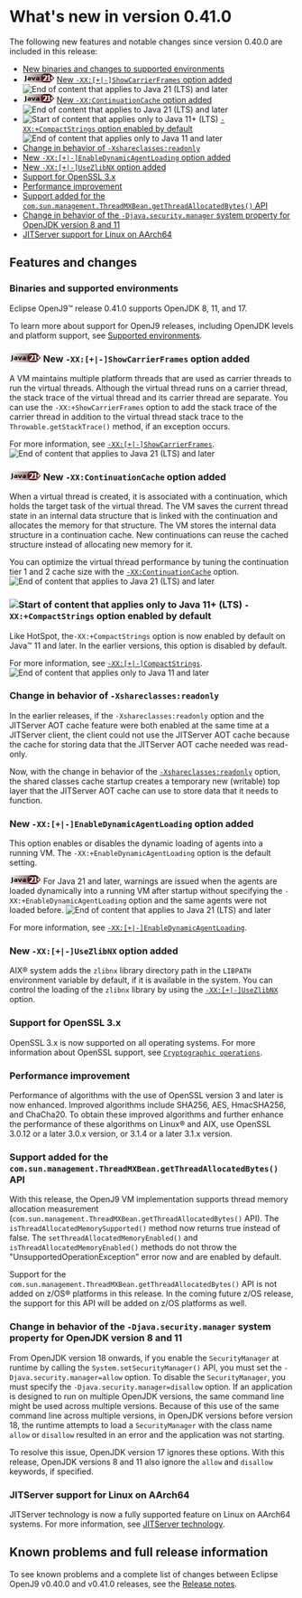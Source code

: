 <!--
* Copyright (c) 2017, 2023 IBM Corp. and others
*
* This program and the accompanying materials are made
* available under the terms of the Eclipse Public License 2.0
* which accompanies this distribution and is available at
* https://www.eclipse.org/legal/epl-2.0/ or the Apache
* License, Version 2.0 which accompanies this distribution and
* is available at https://www.apache.org/licenses/LICENSE-2.0.
*
* This Source Code may also be made available under the
* following Secondary Licenses when the conditions for such
* availability set forth in the Eclipse Public License, v. 2.0
* are satisfied: GNU General Public License, version 2 with
* the GNU Classpath Exception [1] and GNU General Public
* License, version 2 with the OpenJDK Assembly Exception [2].
*
* [1] https://www.gnu.org/software/classpath/license.html
* [2] https://openjdk.org/legal/assembly-exception.html
*
* SPDX-License-Identifier: EPL-2.0 OR Apache-2.0 OR GPL-2.0-only WITH Classpath-exception-2.0 OR GPL-2.0-only WITH OpenJDK-assembly-exception-1.0
-->

# What's new in version 0.41.0

The following new features and notable changes since version 0.40.0 are included in this release:

- [New binaries and changes to supported environments](#binaries-and-supported-environments)
- ![Start of content that applies to Java 21 (LTS) and later](cr/java21plus.png) [New `-XX:[+|-]ShowCarrierFrames` option added](#new-xx-showcarrierframes-option-added) ![End of content that applies to Java 21 (LTS) and later](cr/java_close_lts.png)
- ![Start of content that applies to Java 21 (LTS) and later](cr/java21plus.png) [New `-XX:ContinuationCache` option added](#new-xxcontinuationcache-option-added) ![End of content that applies to Java 21 (LTS) and later](cr/java_close_lts.png)
- ![Start of content that applies only to Java 11+ (LTS)](cr/java11plus.png) [`-XX:+CompactStrings` option enabled by default](#-xxcompactstrings-option-enabled-by-default) ![End of content that applies only to Java 11 and later](cr/java_close_lts.png)
- [Change in behavior of `-Xshareclasses:readonly`](#change-in-behavior-of-xshareclassesreadonly)
- [New `-XX:[+|-]EnableDynamicAgentLoading` option added](#new-xx-enabledynamicagentloading-option-added)
- [New `-XX:[+|-]UseZlibNX` option added](#new-xx-usezlibnx-option-added)
- [Support for OpenSSL 3.x](#support-for-openssl-3x)
- [Performance improvement](#performance-improvement)
- [Support added for the `com.sun.management.ThreadMXBean.getThreadAllocatedBytes()` API](#support-added-for-the-comsunmanagementthreadmxbeangetthreadallocatedbytes-api)
- [Change in behavior of the `-Djava.security.manager` system property for OpenJDK version 8 and 11](#change-in-behavior-of-the-djavasecuritymanager-system-property-for-openjdk-version-8-and-11)
- [JITServer support for Linux on AArch64](#jitserver-support-for-linux-on-aarch64)

## Features and changes

### Binaries and supported environments

Eclipse OpenJ9&trade; release 0.41.0 supports OpenJDK 8, 11, and 17.

To learn more about support for OpenJ9 releases, including OpenJDK levels and platform support, see [Supported environments](openj9_support.md).

### ![Start of content that applies to Java 21 (LTS) and later](cr/java21plus.png) New `-XX:[+|-]ShowCarrierFrames` option added

A VM maintains multiple platform threads that are used as carrier threads to run the virtual threads. Although the virtual thread runs on a carrier thread, the stack trace of the virtual thread and its carrier thread are separate. You can use the `-XX:+ShowCarrierFrames` option to add the stack trace of the carrier thread in addition to the virtual thread stack trace to the `Throwable.getStackTrace()` method, if an exception occurs.

For more information, see [`-XX:[+|-]ShowCarrierFrames`](xxshowcarrierframes.md). ![End of content that applies to Java 21 (LTS) and later](cr/java_close_lts.png)

### ![Start of content that applies to Java 21 (LTS) and later](cr/java21plus.png) New `-XX:ContinuationCache` option added

When a virtual thread is created, it is associated with a continuation, which holds the target task of the virtual thread. The VM saves the current thread state in an internal data structure that is linked with the continuation and allocates the memory for that structure. The VM stores the internal data structure in a continuation cache. New continuations can reuse the cached structure instead of allocating new memory for it.

You can optimize the virtual thread performance by tuning the continuation tier 1 and 2 cache size with the [`-XX:ContinuationCache`](xxcontinuationcache.md) option. ![End of content that applies to Java 21 (LTS) and later](cr/java_close_lts.png)

### ![Start of content that applies only to Java 11+ (LTS)](cr/java11plus.png) `-XX:+CompactStrings` option enabled by default

Like HotSpot, the`-XX:+CompactStrings` option is now enabled by default on Java&trade; 11 and later. In the earlier versions, this option is disabled by default.

For more information, see [`-XX:[+|-]CompactStrings`](xxcompactstrings.md). ![End of content that applies only to Java 11 and later](cr/java_close_lts.png)

### Change in behavior of `-Xshareclasses:readonly`

In the earlier releases, if the `-Xshareclasses:readonly` option and the JITServer AOT cache feature were both enabled at the same time at a JITServer client, the client could not use the JITServer AOT cache because the cache for storing data that the JITServer AOT cache needed was read-only.

Now, with the change in behavior of the [`-Xshareclasses:readonly`](xshareclasses.md#readonly) option, the shared classes cache startup creates a temporary new (writable) top layer that the JITServer AOT cache can use to store data that it needs to function.

### New `-XX:[+|-]EnableDynamicAgentLoading` option added

This option enables or disables the dynamic loading of agents into a running VM. The `-XX:+EnableDynamicAgentLoading` option is the default setting.

![Start of content that applies to Java 21 (LTS) and later](cr/java21plus.png) For Java 21 and later, warnings are issued when the agents are loaded dynamically into a running VM after startup without specifying the `-XX:+EnableDynamicAgentLoading` option and the same agents were not loaded before. ![End of content that applies to Java 21 (LTS) and later](cr/java_close_lts.png)

For more information, see [`-XX:[+|-]EnableDynamicAgentLoading`](xxenabledynamicagentloading.md).

### New `-XX:[+|-]UseZlibNX` option added

AIX&reg; system adds the `zlibnx` library directory path in the `LIBPATH` environment variable by default, if it is available in the system. You can control the loading of the `zlibnx` library by using the [`-XX:[+|-]UseZlibNX`](xxusezlibnx.md) option.

### Support for OpenSSL 3.x

OpenSSL 3.x is now supported on all operating systems. For more information about OpenSSL support, see [`Cryptographic operations`](introduction.md#cryptographic-operations).

### Performance improvement

Performance of algorithms with the use of OpenSSL version 3 and later is now enhanced. Improved algorithms include SHA256, AES, HmacSHA256, and ChaCha20. To obtain these improved algorithms and further enhance the performance of these algorithms on Linux&reg; and AIX, use OpenSSL 3.0.12 or a later 3.0.x version, or 3.1.4 or a later 3.1.x version.

### Support added for the `com.sun.management.ThreadMXBean.getThreadAllocatedBytes()` API

With this release, the OpenJ9 VM implementation supports thread memory allocation measurement (`com.sun.management.ThreadMXBean.getThreadAllocatedBytes()` API). The `isThreadAllocatedMemorySupported()` method now returns true instead of false. The `setThreadAllocatedMemoryEnabled()` and `isThreadAllocatedMemoryEnabled()` methods do not throw the "UnsupportedOperationException" error now and are enabled by default.

Support for the `com.sun.management.ThreadMXBean.getThreadAllocatedBytes()` API is not added on z/OS&reg; platforms in this release. In the coming future z/OS release, the support for this API will be added on z/OS platforms as well.

### Change in behavior of the `-Djava.security.manager` system property for OpenJDK version 8 and 11

From OpenJDK version 18 onwards, if you enable the `SecurityManager` at runtime by calling the `System.setSecurityManager()` API, you must set the `-Djava.security.manager=allow` option. To disable the `SecurityManager`, you must specify the `-Djava.security.manager=disallow` option. If an application is designed to run on multiple OpenJDK versions, the same command line might be used across multiple versions. Because of this use of the same command line across multiple versions, in OpenJDK versions before version 18, the runtime attempts to load a `SecurityManager` with the class name `allow` or `disallow` resulted in an error and the application was not starting.

To resolve this issue, OpenJDK version 17 ignores these options. With this release, OpenJDK versions 8 and 11 also ignore the `allow` and `disallow` keywords, if specified.

### JITServer support for Linux on AArch64
JITServer technology is now a fully supported feature on Linux on AArch64 systems. For more information, see [JITServer technology](jitserver.md).

## Known problems and full release information

To see known problems and a complete list of changes between Eclipse OpenJ9 v0.40.0 and v0.41.0 releases, see the [Release notes](https://github.com/eclipse-openj9/openj9/blob/master/doc/release-notes/0.41/0.41.md).

<!-- ==== END OF TOPIC ==== version0.41.md ==== -->
